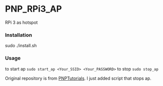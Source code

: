 # PNP_RPi3_AP
RPi 3 as hotspot


### Installation
sudo ./install.sh

### Usage
to start ap
`sudo start_ap <Your_SSID> <Your_PASSWORD>`
to stop
`sudo stop_ap`

Original repository is from [PNPTutorials](https://github.com/PNPtutorials/PNP_RPi3_AP). I just added script that stops ap.